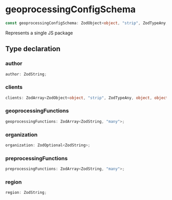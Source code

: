 # geoprocessingConfigSchema

```ts
const geoprocessingConfigSchema: ZodObject<object, "strip", ZodTypeAny, object, object>;
```

Represents a single JS package

## Type declaration

### author

```ts
author: ZodString;
```

### clients

```ts
clients: ZodArray<ZodObject<object, "strip", ZodTypeAny, object, object>, "many">;
```

### geoprocessingFunctions

```ts
geoprocessingFunctions: ZodArray<ZodString, "many">;
```

### organization

```ts
organization: ZodOptional<ZodString>;
```

### preprocessingFunctions

```ts
preprocessingFunctions: ZodArray<ZodString, "many">;
```

### region

```ts
region: ZodString;
```
